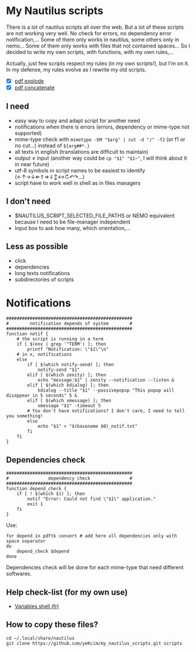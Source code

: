 # My Nautilus scripts

There is a lot of nautilus scripts all over the web. But a lot of these scripts are not working very well. No check for errors, no dependency error notification,… Some of them only works in nautilus, some others only in nemo… Some of them only works with files that not contained spaces… So I decided to write my own scripts, with functions, with my own rules,…

Actually, just few scripts respect my rules (in my own scripts!), but I'm on it. In my defense, my rules evolve as I rewrite my old scripts.

- [x] [pdf explode](https://github.com/yeKcim/my_nautilus_scripts/blob/master/pdf/explode)
- [x] [pdf concatenate](https://github.com/yeKcim/my_nautilus_scripts/blob/master/pdf/concatenate)

## I need

* easy way to copy and adapt script for another need
* notifications when there is errors (errors, dependency or mime-type not supported)
* mime-type check with `mimetype -bM "$arg" | cut -d "/" -f2` (or f1 or no cut…) instead of `${arg##*.}`
* all texts in english (translations are difficult to maintain)
* output ≠ input (another way could be `cp "$1" "$1~"`, I will think about it in near future)
* utf-8 symbols in script names to be easiest to identify (←↑→↓⇐⇑⇒⇓↕↔↻↶↷…)
* script have to work well in shell as in files managers

## I don't need

* $NAUTILUS_SCRIPT_SELECTED_FILE_PATHS or NEMO equivalent because I need to be file-manager independent
* Input box to ask how many, which orientation,…

## Less as possible

* click
* dependencies
* long texts notifications
* subdirectories of scripts

# Notifications

    ################################################
    #        notification depends of system        #
    ################################################
    function notif { 
        # the script is running in a term
        if [ $(env | grep '^TERM') ]; then
            printf "Notification: \"$1\"\n"
        # in x, notifications
        else
            if [ $(which notify-send) ]; then
                notify-send "$1"
            elif [ $(which zenity) ]; then
                echo "message:$1" | zenity --notification --listen &
            elif [ $(which kdialog) ]; then
                kdialog --title "$1" --passivepopup "This popup will disappear in 5 seconds" 5 &
            elif [ $(which xmessage) ]; then
                xmessage "$1" -timeout 5
            # You don't have notifications? I don't care, I need to tell you something!
            else
                echo "$1" > "$(basename $0)_notif.txt"
            fi
        fi
    }

## Dependencies check

    ################################################
    #               dependency check               #
    ################################################
    function depend_check {
        if [ ! $(which $1) ]; then
            notif "Error: Could not find \"$1\" application."
            exit 1
        fi
    }

Use:

    for depend in pdftk convert # add here all dependencies only with space separator
    do
        depend_check $depend
    done

Dependencies check will be done for each mime-type that need different softwares.

## Help check-list (for my own use)

* [Variables shell (fr)](http://michel.mauny.net/sii/variables-shell.html)

## How to copy these files?
    cd ~/.local/share/nautilus
    git clone https://github.com/yeKcim/my_nautilus_scripts.git scripts
